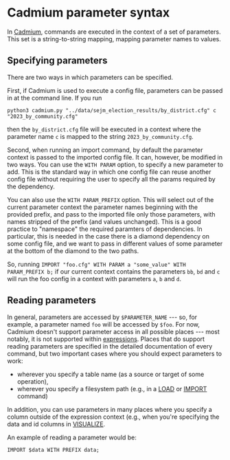 # Cadmium parameter syntax

In [Cadmium](./README.md), commands are executed in the context of a set of
parameters. This set is a string-to-string mapping, mapping parameter names
to values.

## Specifying parameters

There are two ways in which parameters can be specified.

First, if Cadmium is used to execute a config file, parameters can be passed in
at the command line. If you run

```python3 cadmium.py "../data/sejm_election_results/by_district.cfg" c "2023_by_community.cfg"```

then the `by_district.cfg` file will be executed in a context where the
parameter name `c` is mapped to the string `2023_by_community.cfg`.

Second, when running an import command, by default the parameter context is
passed to the imported config file. It can, however, be modified in two ways.
You can use the `WITH PARAM` option, to specify a new parameter to add.
This is the standard way in which one config file can reuse another config file
without requiring the user to specify all the params required by the dependency.

You can also use the `WITH PARAM_PREFIX` option. This will select out of the
current parameter context the parameter names beginning with the provided
prefix, and pass to the imported file only those parameters, with names stripped
of the prefix (and values unchanged). This is a good practice to "namespace"
the required paramters of dependencies. In particular, this is needed in the
case there is a diamond dependency on some config file, and we want to pass in
different values of some parameter at the bottom of the diamond to the two
paths.

So, running
```IMPORT "foo.cfg" WITH PARAM a "some_value" WITH PARAM_PREFIX b;```
if our current context contains the parameters `bb`, `bd` and `c` will run
the foo config in a context with parameters `a`, `b` and `d`.

## Reading parameters

In general, parameters are accessed by `$PARAMETER_NAME` --- so, for example, a
parameter named `foo` will be accessed by `$foo`. For now, Cadmium doesn't
support parameter access in all possible places --- most notably, it is not
supported within [expressions](expressions.md). Places that do support
reading parameters are specified in the detailed documentation of every
command, but two important cases where you should expect parameters to work:

 - wherever you specify a table name (as a source or target of some operation),
 - wherever you specify a filesystem path (e.g., in a [LOAD](LOAD.md) or
   [IMPORT](IMPORT.md) command)

In addition, you can use parameters in many places where you specify a column
outside of the expression context (e.g., when you're specifying the data and id
columns in [VISUALIZE](VISUALIZE.md).

An example of reading a parameter would be:

```IMPORT $data WITH PREFIX data;```
